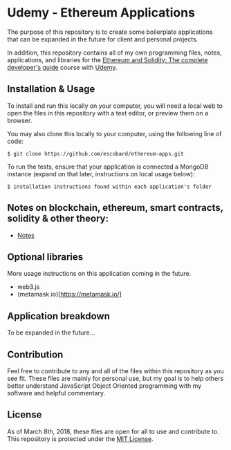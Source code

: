 # Udemy - Ethereum Applications

The purpose of this repository is to create some boilerplate applications that can be expanded in the future for client and personal projects.

In addition, this repository contains all of my own programming files, notes, applications, and libraries for the [Ethereum and Solidity: The complete developer's guide](https://www.udemy.com/ethereum-and-solidity-the-complete-developers-guide) course with [Udemy](https://www.udemy.com). 

## Installation & Usage

To install and run this locally on your computer, you will need a local web to open the files in this repository with a text editor, or preview them on a browser.

You may also clone this locally to your computer, using the following line of code:

```
$ git clone https://github.com/escobard/ethereum-apps.git
```

To run the tests, ensure that your application is connected a MongoDB instance (expand on that later, instructions on local usage below):
```
$ installation instructions found within each application's folder
```

## Notes on blockchain, ethereum, smart contracts, solidity & other theory:

- [Notes](https://github.com/escobard/ethereum-apps/wiki/Notes)

## Optional libraries

More usage instructions on this application coming in the future.

- web3.js
- (metamask.io)[https://metamask.io/]

## Application breakdown

To be expanded in the future...

## Contribution

Feel free to contribute to any and all of the files within this repository as you see fit. These files are mainly for personal use, but my goal is to help others better understand JavaScript Object Oriented programming with my software and helpful commentary.

## License

As of March 8th, 2018, these files are open for all to use and contribute to. This repository is protected under the [MIT License](http://choosealicense.com/licenses/mit/).